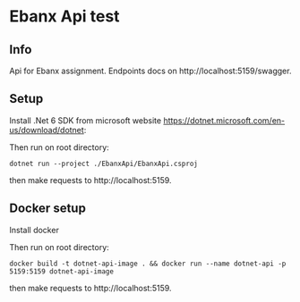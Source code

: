 # Ebanx Api test

## Info

Api for Ebanx assignment. Endpoints docs on http://localhost:5159/swagger.

## Setup

Install .Net 6 SDK from microsoft website https://dotnet.microsoft.com/en-us/download/dotnet:

Then run on root directory:

```
dotnet run --project ./EbanxApi/EbanxApi.csproj
```
then make requests to http://localhost:5159.

## Docker setup

Install docker

Then run on root directory:

```
docker build -t dotnet-api-image . && docker run --name dotnet-api -p 5159:5159 dotnet-api-image
```
then make requests to http://localhost:5159.
